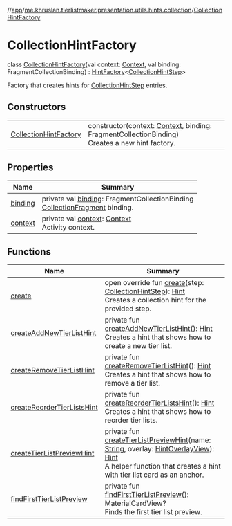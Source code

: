 //[app](../../../index.md)/[me.khruslan.tierlistmaker.presentation.utils.hints.collection](../index.md)/[CollectionHintFactory](index.md)

# CollectionHintFactory

class [CollectionHintFactory](index.md)(val context: [Context](https://developer.android.com/reference/kotlin/android/content/Context.html), val binding: FragmentCollectionBinding) : [HintFactory](../../me.khruslan.tierlistmaker.presentation.utils.hints.core/-hint-factory/index.md)&lt;[CollectionHintStep](../-collection-hint-step/index.md)&gt; 

Factory that creates hints for [CollectionHintStep](../-collection-hint-step/index.md) entries.

## Constructors

| | |
|---|---|
| [CollectionHintFactory](-collection-hint-factory.md) | constructor(context: [Context](https://developer.android.com/reference/kotlin/android/content/Context.html), binding: FragmentCollectionBinding)<br>Creates a new hint factory. |

## Properties

| Name | Summary |
|---|---|
| [binding](binding.md) | private val [binding](binding.md): FragmentCollectionBinding<br>[CollectionFragment](../../me.khruslan.tierlistmaker.presentation.screens.home/-collection-fragment/index.md) binding. |
| [context](context.md) | private val [context](context.md): [Context](https://developer.android.com/reference/kotlin/android/content/Context.html)<br>Activity context. |

## Functions

| Name | Summary |
|---|---|
| [create](create.md) | open override fun [create](create.md)(step: [CollectionHintStep](../-collection-hint-step/index.md)): [Hint](../../me.khruslan.tierlistmaker.presentation.utils.hints.core/-hint/index.md)<br>Creates a collection hint for the provided step. |
| [createAddNewTierListHint](create-add-new-tier-list-hint.md) | private fun [createAddNewTierListHint](create-add-new-tier-list-hint.md)(): [Hint](../../me.khruslan.tierlistmaker.presentation.utils.hints.core/-hint/index.md)<br>Creates a hint that shows how to create a new tier list. |
| [createRemoveTierListHint](create-remove-tier-list-hint.md) | private fun [createRemoveTierListHint](create-remove-tier-list-hint.md)(): [Hint](../../me.khruslan.tierlistmaker.presentation.utils.hints.core/-hint/index.md)<br>Creates a hint that shows how to remove a tier list. |
| [createReorderTierListsHint](create-reorder-tier-lists-hint.md) | private fun [createReorderTierListsHint](create-reorder-tier-lists-hint.md)(): [Hint](../../me.khruslan.tierlistmaker.presentation.utils.hints.core/-hint/index.md)<br>Creates a hint that shows how to reorder tier lists. |
| [createTierListPreviewHint](create-tier-list-preview-hint.md) | private fun [createTierListPreviewHint](create-tier-list-preview-hint.md)(name: [String](https://kotlinlang.org/api/latest/jvm/stdlib/kotlin/-string/index.html), overlay: [HintOverlayView](../../me.khruslan.tierlistmaker.presentation.views/-hint-overlay-view/index.md)): [Hint](../../me.khruslan.tierlistmaker.presentation.utils.hints.core/-hint/index.md)<br>A helper function that creates a hint with tier list card as an anchor. |
| [findFirstTierListPreview](find-first-tier-list-preview.md) | private fun [findFirstTierListPreview](find-first-tier-list-preview.md)(): MaterialCardView?<br>Finds the first tier list preview. |
